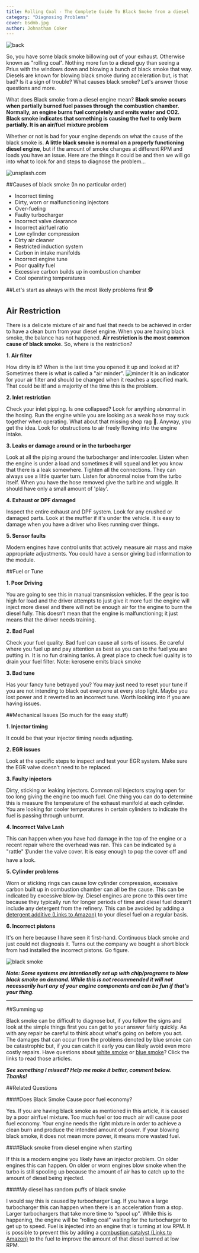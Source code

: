 ```yaml
---
title: Rolling Coal - The Complete Guide To Black Smoke from a diesel
category: "Diagnosing Problems"
cover: bsdmb.jpg
author: Johnathan Coker
---
```


![back](back.jpg)

So, you have some black smoke billowing out of your exhaust. Otherwise known as "rolling coal". Nothing more fun to a diesel guy than seeing a Prius with the windows down and blowing a bunch of black smoke that way. Diesels are known for blowing black smoke during acceleration but, is that bad? Is it a sign of trouble? What causes black smoke? Let's answer those questions and more.    

What does Black smoke from a diesel engine mean? **Black smoke occurs when partially burned fuel passes through the combustion chamber. Normally, an engine burns fuel completely and emits water and CO2. Black smoke indicates that something is causing the fuel to only burn partially. It is an air/fuel mixture problem** 

Whether or not is bad for your engine depends on what the cause of the black smoke is. **A little black smoke is normal on a properly functioning diesel engine**, but if the amount of smoke changes at different RPM and loads you have an issue. Here are the things it could be and then we will go into what to look for and steps to diagnose the problem... 

![unsplash.com](./dontmean.jpg)

##Causes of black smoke (In no particular order)
* Incorrect timing
* Dirty, worn or malfunctioning injectors
* Over-fueling
* Faulty turbocharger 
* Incorrect valve clearance
* Incorrect air/fuel ratio
* Low cylinder compression 
* Dirty air cleaner
* Restricted induction system
* Carbon in intake manifolds
* Incorrect engine tune
* Poor quality fuel
* Excessive carbon builds up in combustion chamber
* Cool operating temperatures

##Let's start as always with the most likely problems first 🕵️‍

## Air Restriction 

There is a delicate mixture of air and fuel that needs to be achieved in order to have a clean burn from your diesel engine. When you are having black smoke, the balance has not happened. **Air restriction is the most common cause of black smoke.** So, where is the restriction? 

**1. Air filter**

How dirty is it? When is the last time you opened it up and looked at it? Sometimes there is what is called a "air minder". 
![minder](mider.png)
It is an indicator for your air filter and should be changed when it reaches a specified mark. That could be it! and a majority of the time this is the problem. 

**2. Inlet restriction**

Check your inlet pipping. Is one collapsed? Look for anything abnormal in the hosing. Run the engine while you are looking as a weak hose may suck together when operating. What about that missing shop rag 🧐. Anyway, you get the idea. Look for obstructions to air freely flowing into the engine intake.  


**3. Leaks or damage around or in the turbocharger**

Look at all the piping around the turbocharger and intercooler. Listen when the engine is under a load and sometimes it will squeal and let you know that there is a leak somewhere. Tighten all the connections. They can always use a little quarter turn. Listen for abnormal noise from the turbo itself. When you have the hose removed give the turbine and wiggle. It should have only a small amount of 'play'.  

**4. Exhaust or DPF damaged**

Inspect the entire exhaust and DPF system. Look for any crushed or damaged parts. Look at the muffler if it's under the vehicle. It is easy to damage when you have a driver who likes running over things.

**5. Sensor faults**

Modern engines have control units that actively measure air mass and make appropriate adjustments. You could have a sensor giving bad information to the module. 


##Fuel or Tune

**1. Poor Driving**

You are going to see this in manual transmission vehicles. If the gear is too high for load and the driver attempts to just give it more fuel the engine will inject more diesel and there will not be enough air for the engine to burn the diesel fully. This doesn’t mean that the engine is malfunctioning; it just means that the driver needs training.

**2. Bad Fuel**

Check your fuel quality. Bad fuel can cause all sorts of issues. Be careful where you fuel up and pay attention as best as you can to the fuel you are putting in. It is no fun draining tanks. A great place to check fuel quality is to drain your fuel filter. Note: kerosene emits black smoke

**3. Bad tune**

Has your fancy tune betrayed you? You may just need to reset your tune if you are not intending to black out everyone at every stop light. Maybe you lost power and it reverted to an incorrect tune. Worth looking into if you are having issues. 


##Mechanical Issues (So much for the easy stuff)


**1. Injector timing**

It could be that your injector timing needs adjusting. 

**2. EGR issues**

Look at the specific steps to inspect and test your EGR system. Make sure the EGR valve doesn’t need to be replaced.

**3. Faulty injectors**

Dirty, sticking or leaking injectors. Common rail injectors staying open for too long giving the engine too much fuel. One thing you can do to determine this is measure the temperature of the exhaust manifold at each cylinder. You are looking for cooler temperatures in certain cylinders to indicate the fuel is passing through unburnt. 

**4. Incorrect Valve Lash**

This can happen when you have had damage in the top of the engine or a recent repair where the overhead was ran. This can be indicated by a "rattle" 👂under the valve cover. It is easy enough to pop the cover off and have a look. 

**5. Cylinder problems**

Worn or sticking rings can cause low cylinder compression, excessive carbon built up in combustion chamber can all be the cause. This can be indicated by excessive blow-by. 
Diesel engines are prone to this over time because they typically run for longer periods of time and diesel fuel doesn’t include any detergent from the refinery. This can be avoided by adding a [detergent additive (Links to Amazon)](https://amzn.to/2pBLzcl) to your diesel fuel on a regular basis. 

**6. Incorrect pistons**

It's on here because I have seen it first-hand. Continuous black smoke and just could not diagnosis it. Turns out the company we bought a short block from had installed the incorrect pistons. Go figure.  


![black smoke](rolling.jpg)

***Note: Some systems are intentionally set up with chip/programs to blow black smoke on demand. While this is not recommended it will not necessarily hurt any of your engine components and can be fun if that's your thing.***


****
##Summing up

Black smoke can be difficult to diagnose but, if you follow the signs and look at the simple things first you can get to your answer fairly quickly. As with any repair be careful to think about what's going on before you act. The damages that can occur from the problems denoted by blue smoke can be catastrophic but, if you can catch it early you can likely avoid even more costly repairs. Have questions about [white smoke](../the-causes-of-white-smoke-from-a-diesel-and-what-to-look-for) or [blue smoke](../the-causes-of-blue-smoke-from-a-diesel-and-what-to-look-for)? Click the links to read those articles.  

***See something I missed? Help me make it better, comment below. Thanks!***

##Related Questions

####Does Black Smoke Cause poor fuel economy?

Yes. If you are having black smoke as mentioned in this article, it is caused by a poor air/fuel mixture. Too much fuel or too much air will cause poor fuel economy. Your engine needs the right mixture in order to achieve a clean burn and produce the intended amount of power. If your blowing black smoke, it does not mean more power, it means more wasted fuel.

####Black smoke from diesel engine when starting

If this is a modern engine you likely have an injector problem. On older engines this can happen. On older or worn engines blow smoke when the turbo is still spooling up because the amount of air has to catch up to the amount of diesel being injected. 

####My diesel has random puffs of black smoke

I would say this is caused by turbocharger Lag. If you have a large turbocharger this can happen when there is an acceleration from a stop. Larger turbochargers that take more time to “spool up”.  While this is happening, the engine will be “rolling coal” waiting for the turbocharger to get up to speed. Fuel is injected into an engine that is turning at low RPM. It is possible to prevent this by adding a [combustion catalyst (Links to Amazon)](https://amzn.to/2NcMEQY) to the fuel to improve the amount of that diesel burned at low RPM.
